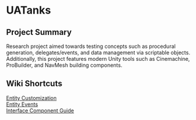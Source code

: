 # UATanks
## Project Summary
Research project aimed towards testing concepts such as procedural generation, delegates/events, and data management via scriptable objects. Additionally, this project features modern Unity tools such as Cinemachine, ProBuilder, and NavMesh building components.

## Wiki Shortcuts
[Entity Customization](https://github.com/Chasemoudry/UATanks/wiki/Entity-Customization)  
[Entity Events](https://github.com/Chasemoudry/UATanks/wiki/Entity-Events)  
[Interface Component Guide](https://github.com/Chasemoudry/UATanks/wiki/Interface-Component-Guide)  
